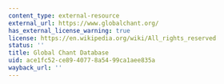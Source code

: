 ```yaml
---
content_type: external-resource
external_url: https://www.globalchant.org/
has_external_license_warning: true
license: https://en.wikipedia.org/wiki/All_rights_reserved
status: ''
title: Global Chant Database
uid: ace1fc52-ce89-4077-8a54-99ca1aee835a
wayback_url: ''
---
```


